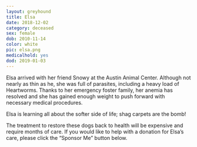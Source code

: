 ```yaml
---
layout: greyhound
title: Elsa
date: 2018-12-02
category: deceased
sex: female
dob: 2010-11-14
color: white
pic: elsa.png
medicalhold: yes
dod: 2019-01-03
---
```

Elsa arrived with her friend Snowy at the Austin Animal Center.  Although not nearly as thin as he, she was full of parasites, including a heavy load of Heartworms.  Thanks to her emergency foster family, her anemia has resolved and she has gained enough weight to push forward with necessary medical procedures.

Elsa is learning all about the softer side of life; shag carpets are the bomb!

The treatment to restore these dogs back to health will be expensive and require months of care.  If you would like to help with a donation for Elsa’s care, please click the “Sponsor Me” button below.



